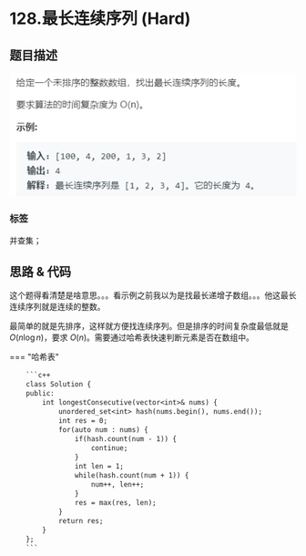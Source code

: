 # 128.最长连续序列 (Hard)

## 题目描述

![](128.png)

### 标签

并查集；

## 思路 & 代码

这个题得看清楚是啥意思。。。看示例之前我以为是找最长递增子数组。。。他这最长连续序列就是连续的整数。

最简单的就是先排序，这样就方便找连续序列。但是排序的时间复杂度最低就是 $O(n\log n)$，要求 $O(n)$。需要通过哈希表快速判断元素是否在数组中。

=== "哈希表"

		```c++
		class Solution {
		public:
		    int longestConsecutive(vector<int>& nums) {
		        unordered_set<int> hash(nums.begin(), nums.end());
		        int res = 0;
		        for(auto num : nums) {
		            if(hash.count(num - 1)) {
		                continue;
		            }
		            int len = 1;
		            while(hash.count(num + 1)) {
		                num++, len++;
		            }
		            res = max(res, len);
		        }
		        return res;
		    }
		};
		```